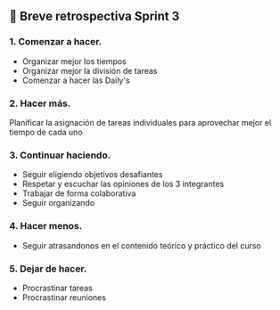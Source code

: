 ## 📰 Breve retrospectiva Sprint 3

### 1. Comenzar a hacer.

- Organizar mejor los tiempos
- Organizar mejor la división de tareas
- Comenzar a hacer las Daily's
### 2. Hacer más.

Planificar la asignación de tareas individuales para aprovechar mejor el tiempo de cada uno

### 3. Continuar haciendo.

- Seguir eligiendo objetivos desafiantes
- Respetar y escuchar las opiniones de los 3 integrantes
- Trabajar de forma colaborativa
- Seguir organizando

### 4. Hacer menos.

- Seguir atrasandonos en el contenido teórico y práctico del curso

### 5. Dejar de hacer.

- Procrastinar tareas
- Procrastinar reuniones
